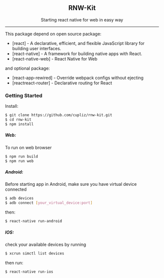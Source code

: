 <h2 align="center">
  RNW-Kit
</h2>

<p align="center">
  Starting react native for web in easy way
</p>

---

This package depend on open source package:
* [react] - A declarative, efficient, and flexible JavaScript library for building user interfaces.
* [react-native] - A framework for building native apps with React.
* [react-native-web] - React Native for Web

and optional package:
* [react-app-rewired] - Override webpack configs without ejecting
* [reactreact-router] - Declarative routing for React

### Getting Started
Install:
```sh
$ git clone https://github.com/cupliz/rnw-kit.git
$ cd rnw-kit
$ npm install
```

##### Web:
To run on web browser
```sh
$ npm run build
$ npm run web
```

##### Android:
Before starting app in Android, make sure you have virtual device connected
```sh
$ adb devices
$ adb connect [your_virtual_device:port]
```
then:
```sh
$ react-native run-android
```

##### IOS:
check your available devices by running 
```sh
$ xcrun simctl list devices
```
then run:
```sh
$ react-native run-ios
```
